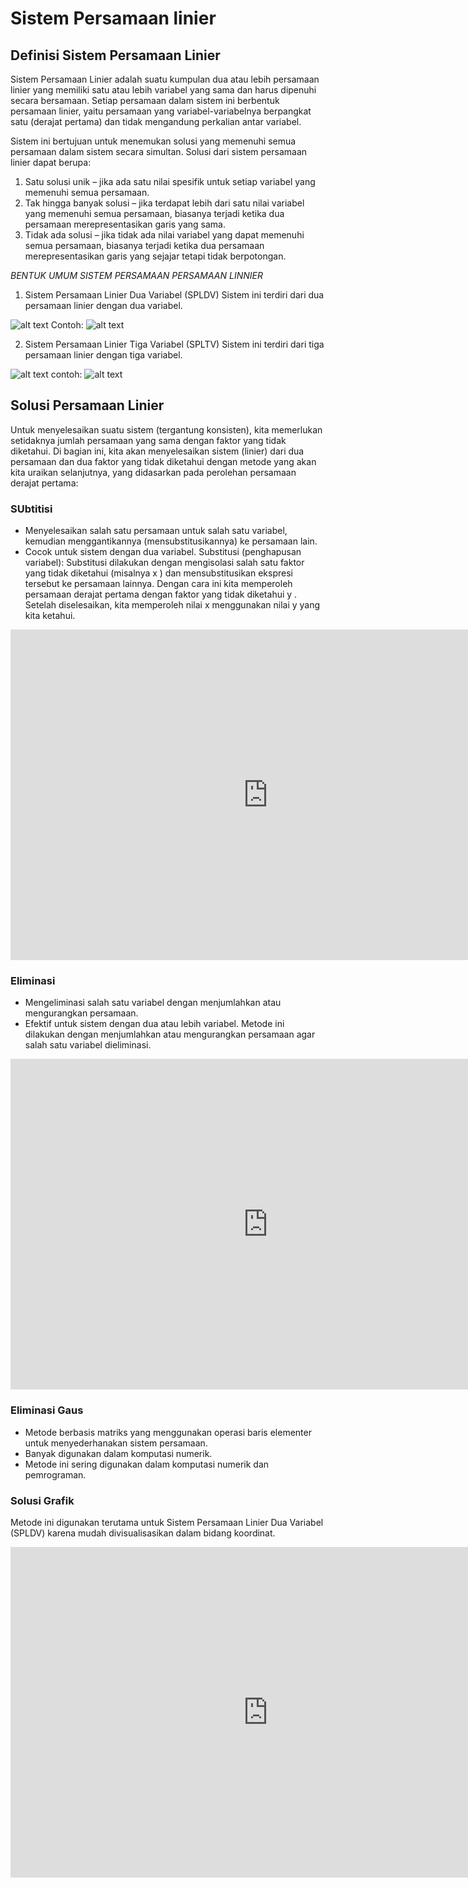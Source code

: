 # Sistem Persamaan linier
## Definisi Sistem Persamaan Linier
Sistem Persamaan Linier adalah suatu kumpulan dua atau lebih persamaan linier yang memiliki satu atau lebih variabel yang sama dan harus dipenuhi secara bersamaan. Setiap persamaan dalam sistem ini berbentuk persamaan linier, yaitu persamaan yang variabel-variabelnya berpangkat satu (derajat pertama) dan tidak mengandung perkalian antar variabel.

Sistem ini bertujuan untuk menemukan solusi yang memenuhi semua persamaan dalam sistem secara simultan. Solusi dari sistem persamaan linier dapat berupa:

1. Satu solusi unik – jika ada satu nilai spesifik untuk setiap variabel yang memenuhi semua persamaan.
2. Tak hingga banyak solusi – jika terdapat lebih dari satu nilai variabel yang memenuhi semua persamaan, biasanya terjadi ketika dua persamaan merepresentasikan garis yang sama.
3. Tidak ada solusi – jika tidak ada nilai variabel yang dapat memenuhi semua persamaan, biasanya terjadi ketika dua persamaan merepresentasikan garis yang sejajar tetapi tidak berpotongan.

*BENTUK UMUM SISTEM PERSAMAAN PERSAMAAN LINNIER*
1. Sistem Persamaan Linier Dua Variabel (SPLDV)
Sistem ini terdiri dari dua persamaan linier dengan dua variabel.
<img src="image/image.png" alt="alt text">
Contoh:
<img src="image/SPLDV.png" alt="alt text">

2. Sistem Persamaan Linier Tiga Variabel (SPLTV)
Sistem ini terdiri dari tiga persamaan linier dengan tiga variabel.
<img src="image/image-2.png" alt="alt text" br>
contoh:
<img src="image/image-3.png" alt="alt text">

## Solusi Persamaan Linier
Untuk menyelesaikan suatu sistem (tergantung konsisten),  kita memerlukan setidaknya  jumlah persamaan yang sama dengan faktor yang tidak diketahui. Di bagian ini, kita akan menyelesaikan sistem (linier) dari dua persamaan dan dua faktor yang tidak diketahui dengan  metode  yang akan kita uraikan selanjutnya, yang didasarkan pada perolehan persamaan derajat pertama:
### SUbtitisi
- Menyelesaikan salah satu persamaan untuk salah satu variabel, kemudian menggantikannya (mensubstitusikannya) ke persamaan lain.
- Cocok untuk sistem dengan dua variabel.
Substitusi (penghapusan variabel):  Substitusi dilakukan dengan mengisolasi salah satu faktor yang tidak diketahui (misalnya  x ) dan mensubstitusikan ekspresi tersebut ke persamaan lainnya. Dengan cara ini kita memperoleh persamaan derajat pertama dengan faktor yang tidak diketahui  y . Setelah diselesaikan, kita memperoleh nilai  x  menggunakan nilai  y  yang kita ketahui.

<iframe scrolling="no" title="Solving Systems Using Substitution" src="https://www.geogebra.org/material/iframe/id/u3QSv8dv/width/1922/height/1153/border/888888/sfsb/true/smb/false/stb/false/stbh/false/ai/false/asb/false/sri/true/rc/false/ld/false/sdz/true/ctl/false" width="824px" height="529px" style="border:0px;"> </iframe>

### Eliminasi
- Mengeliminasi salah satu variabel dengan menjumlahkan atau mengurangkan persamaan.
- Efektif untuk sistem dengan dua atau lebih variabel.
Metode ini dilakukan dengan menjumlahkan atau mengurangkan persamaan agar salah satu variabel dieliminasi.
<iframe scrolling="no" title="Simultaneous Equations:Elimination" src="https://www.geogebra.org/material/iframe/id/MXa3HKy3/width/977/height/574/border/888888/sfsb/true/smb/false/stb/false/stbh/false/ai/false/asb/false/sri/true/rc/false/ld/false/sdz/true/ctl/false" width="824px" height="529px" style="border:0px;"> </iframe> 

### Eliminasi Gaus
- Metode berbasis matriks yang menggunakan operasi baris elementer untuk menyederhanakan sistem persamaan.
- Banyak digunakan dalam komputasi numerik.
- Metode ini sering digunakan dalam komputasi numerik dan pemrograman.

### Solusi Grafik
Metode ini digunakan terutama untuk Sistem Persamaan Linier Dua Variabel (SPLDV) karena mudah divisualisasikan dalam bidang koordinat.
<iframe scrolling="no" title="Solving Linear Systems by Graphing: REVAMPED" src="https://www.geogebra.org/material/iframe/id/vyxxahhq/width/824/height/529/border/888888/sfsb/true/smb/false/stb/true/stbh/false/ai/false/asb/false/sri/false/rc/false/ld/false/sdz/false/ctl/false" width="824px" height="529px" style="border:0px;"> </iframe>

```{tableofcontents}
```
